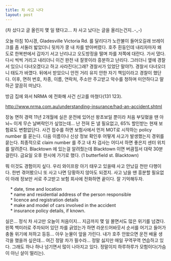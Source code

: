 ```yaml
---
title: 차 사고 나다
layout: post
---
```

(차 샀다고 글 올린지 몇 일 됐다고&#8230; 차 사고 났다는 글을 올리는건지..-_-)

오늘 아침 10시경, Gladesville Victoria Rd. 를 달리다가 노란불이 들어오길래 브레이크를 좀 서둘러 밟았더니 뒷차가 쿵 내 차를 받아버렸다. 호주 흰둥인데 내리자마자 왜 도로 한복판에서 갑자기 서고 난리냐고 오도방정을 떨며 차를 저쪽에 대란다. 가서 댔다. 다시 씩씩 거리고 내리더니 이건 완전 내 잘못이라 흥분하고 난리다. 그러더니 옆에 경찰서 있으니 다녀오겠다고 하고 사라진다(그래? 경찰서가 있었단 말야?). 경찰서 다녀오더니 태도가 바꼈다. 뒤에서 받았으니 안전 거리 유지 안한 자기 책임이라고 경찰이 했단다. 이후, 면허 번호, 차종, 이름, 연락처, 주소만 주고받고 악수를 청하며 미안하다고 말하곤 깔끔히 떠났다. 

방금 집에 와서 NRMA 에 전화해 사건 신고를 마쳤다(131 123).

http://www.nrma.com.au/understanding-insurance/had-an-accident.shtml

장농 면허 경력 11년 2개월에 실은 운전에 있어선 왕초보일 뿐이라 처음 부딪혔을 땐 아놔~ 이게 무슨 날벼락인가 싶었는데&#8230; 난 전혀 돈 낼 필요없고, 65% 할인받는 현재 보험료도 변함없단다. 사건 접수를 하면 보험사에서 먼저 MOT로 시작하는 policy number 를 묻는다. 다음 이름이나 신상 정보 확인후 어떻게 사고가 발생했는지 경위를 묻는다. 최종적으로 claim number 를 주고 내 차 검사는 어디서 하면 좋은지 센터 위치를 알려준다. Blacktown 에 있는걸 알려줬는데 Blacktown 이면 버큼힐서 대략 30분 걸린다. 금요일 오후 한시에 가기로 했다. (1 butterfield st. Blacktown)

뭐 이것도 경험이지 싶다. 우리 와이프랑 아기 태우고 있을때 사고 안났길 천만 다행이다. 한번 겪어봤으니 또 사고 나면 당황하지 않아도 되겠지. 사고 났을 땐 흥분할 필요없이 아래 정보만 서로 주고받고 보험 회사에 전화하면 끝이다. 잘 기억해두자. 

&nbsp;&nbsp;&nbsp; * date, time and location  
&nbsp;&nbsp;&nbsp; * name and residential address of the person responsible  
&nbsp;&nbsp;&nbsp; * licence and registration details  
&nbsp;&nbsp;&nbsp; * make and model of cars involved in the accident  
&nbsp;&nbsp;&nbsp; * insurance policy details, if known.

실은&#8230; 정식 차 사고만 오늘이 처음이지&#8230; 지금까지 몇 일 몰면서도 많은 위기를 넘겼다. 왼쪽 백미러로 주차되어 있던 차를 긁었는가 하면 라운드어바웃서 순서를 어기고 들어가 충돌 위기에 처하고 등등&#8230; 아우 눈물이 앞을 가린다. 내가 호주 안왔으면 운전 배울 생각을 했을까 싶은데&#8230; 여긴 정말 차가 필수라&#8230; 정말 싫지만 매일 꾸역꾸역 연습하고 있다. 그래도 하나 하나 넘기면서 많이 나아지고 있다. 정말이지 하루하루가 모험이다(가슴이 아닌 살이 떨리는).